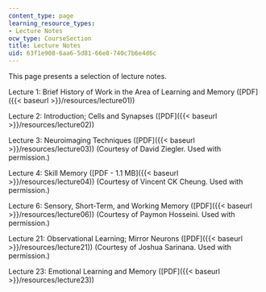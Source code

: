 ```yaml
---
content_type: page
learning_resource_types:
- Lecture Notes
ocw_type: CourseSection
title: Lecture Notes
uid: 63f1e908-6aa6-5d81-66e8-740c7b6e4d6c
---
```


This page presents a selection of lecture notes.

Lecture 1: Brief History of Work in the Area of Learning and Memory ([PDF]({{< baseurl >}}/resources/lecture01))

Lecture 2: Introduction; Cells and Synapses ([PDF]({{< baseurl >}}/resources/lecture02))

Lecture 3: Neuroimaging Techniques ([PDF]({{< baseurl >}}/resources/lecture03)) (Courtesy of David Ziegler. Used with permission.)

Lecture 4: Skill Memory ([PDF - 1.1 MB]({{< baseurl >}}/resources/lecture04)) (Courtesy of Vincent CK Cheung. Used with permission.)

Lecture 6: Sensory, Short-Term, and Working Memory ([PDF]({{< baseurl >}}/resources/lecture06)) (Courtesy of Paymon Hosseini. Used with permission.)

Lecture 21: Observational Learning; Mirror Neurons ([PDF]({{< baseurl >}}/resources/lecture21)) (Courtesy of Joshua Sarinana. Used with permission.)

Lecture 23: Emotional Learning and Memory ([PDF]({{< baseurl >}}/resources/lecture23))